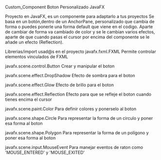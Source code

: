Custom_Component
Boton Personalizado JavaFX

Proyecto en JavaFX, es un componente para adaptarlo a tus proyectos Se basa en un botón,dentro de un AnchorPane, personalizado que cambia de forma o puedes ponerle una forma default que viene en el codigo. Aparte de cambiar de forma va cambiado de color y se le cambian varios efectos, aparte de que cuando pasas el cursor por encima del componente se le añade un efecto (Reflection).

Librerias/import usad@s en el proyecto javafx.fxml.FXML Permite controlar elementos vinculados de FXML

javafx.scene.control.Button Crear y manipular el boton

javafx.scene.effect.DropShadow Efecto de sombra para el boton

javafx.scene.effect.Glow Efecto de brillo para el boton

javafx.scene.effect.Reflection Efecto para que se refleje el boton cuando tienes encima el cursor

javafx.scene.paint.Color Para definir colores y ponerselo al boton

javafx.scene.shape.Circle Para representar la forma de un circulo y poner esa forma al boton

javafx.scene.shape.Polygon Para representar la forma de un polígono y poner esa forma al boton

javafx.scene.input.MouseEvent Para manejar eventos de raton como 'MOUSE_ENTERED' y 'MOUSE_EXITED'
